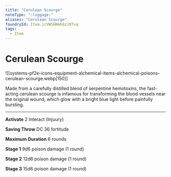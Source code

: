 ```yaml
---
title: "Cerulean Scourge"
noteType: ":luggage:"
aliases: "Cerulean Scourge"
foundryId: Item.jcVW5HNkK6zJ8Tvq
tags:
  - Item
---
```


# Cerulean Scourge
![[systems-pf2e-icons-equipment-alchemical-items-alchemical-poisons-cerulean-scourge.webp|150]]

Made from a carefully distilled blend of serpentine hemotoxins, the fast-acting cerulean scourge is infamous for transforming the blood vessels near the original wound, which glow with a bright blue light before painfully bursting.

* * *

**Activate** 2 Interact (Injuury)

**Saving Throw** DC 36 fortitude

**Maximum Duration** 6 rounds

**Stage 1** 9d6 poison damage (1 round)

**Stage 2** 12d6 poison damage (1 round)

**Stage 3** 15d6 poison damage (1 round)
